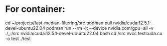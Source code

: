 # For container:
cd ~/projects/fast-median-filtering/src
podman pull nvidia/cuda:12.5.1-devel-ubuntu22.04
podman run --rm -it --device nvidia.com/gpu=all -v ./_:/src nvidia/cuda:12.5.1-devel-ubuntu22.04 bash
cd /src
nvcc testcuda.cu -o test
./test